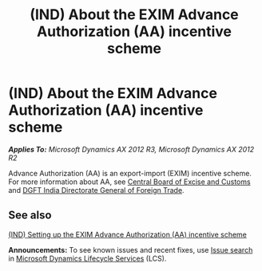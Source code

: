 ﻿---
title: (IND) About the EXIM Advance Authorization (AA) incentive scheme
TOCTitle: (IND) About the EXIM Advance Authorization (AA) incentive scheme
ms:assetid: 0a967ae7-38bc-4f99-a351-7c188509a92f
ms:mtpsurl: https://technet.microsoft.com/en-us/library/JJ664464(v=AX.60)
ms:contentKeyID: 49385543
ms.date: 04/18/2014
mtps_version: v=AX.60
f1_keywords:
- (IND)
- india
- AA
- Advance Authorization
- Advanced Authorization
- customs
- customs incentive scheme
- EXIM incentive scheme
- customs incentives
- India customs
- EXIM Advance Authorization
- EXIM Advanced Authorization
- incentive scheme
- EXIM
---

# (IND) About the EXIM Advance Authorization (AA) incentive scheme 


_**Applies To:** Microsoft Dynamics AX 2012 R3, Microsoft Dynamics AX 2012 R2_

Advance Authorization (AA) is an export-import (EXIM) incentive scheme. For more information about AA, see [Central Board of Excise and Customs](http://www.cbec.gov.in/) and [DGFT India Directorate General of Foreign Trade](http://www.dgft.org/index.html).

## See also

[(IND) Setting up the EXIM Advance Authorization (AA) incentive scheme](ind-setting-up-the-exim-advance-authorization-aa-incentive-scheme.md)

  
**Announcements:** To see known issues and recent fixes, use [Issue search](http://go.microsoft.com/fwlink/?linkid=389258) in [Microsoft Dynamics Lifecycle Services](http://go.microsoft.com/fwlink/?linkid=306505) (LCS).

